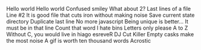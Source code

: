 Hello world
Hello world
Confused smiley
What about 2?
Last lines of a file
Line #2
It is good file that cuts iron without making noise
Save current state directory
Duplicate last line
No more javascript
Being unique is better...
It must be in that line
Count that word
I hate bins
Letters only please
A to Z
Without C, you would live in hiago
esreveR
DJ Cut Killer
Empty casks make the most noise
A gif is worth ten thousand words
Acrostic
